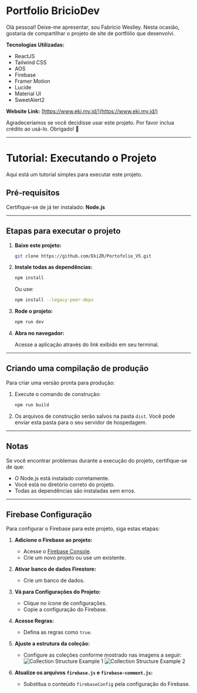 # Portfolio BricioDev
Olá pessoal!
Deixe-me apresentar, sou Fabrício Weslley. Nesta ocasião, gostaria de compartilhar o projeto de site de portfólio que desenvolvi.

**Tecnologias Utilizadas:**
- ReactJS
- Tailwind CSS
- AOS
- Firebase
- Framer Motion
- Lucide
- Material UI
- SweetAlert2

**Website Link:**
[https://www.eki.my.id/](https://www.eki.my.id/)

Agradeceríamos se você decidisse usar este projeto. Por favor inclua crédito ao usá-lo. Obrigado! 🙏

---

# Tutorial: Executando o Projeto

Aqui está um tutorial simples para executar este projeto.

## Pré-requisitos

Certifique-se de já ter instalado:
**Node.js**

---

## Etapas para executar o projeto

1. **Baixe este projeto:**

   ```bash
   git clone https://github.com/EkiZR/Portofolio_V5.git
   ```

2. **Instale todas as dependências:**

   ```bash
   npm install
   ```
   Ou use:

   ```bash
   npm install --legacy-peer-deps
   ```

3. **Rode o projeto:**

   ```bash
   npm run dev
   ```

4. **Abra no navegador:**

   Acesse a aplicação através do link exibido em seu terminal. 

---

## Criando uma compilação de produção

Para criar uma versão pronta para produção:

1. Execute o comando de construção:

   ```bash
   npm run build
   ```

2. Os arquivos de construção serão salvos na pasta `dist`. Você pode enviar esta pasta para o seu servidor de hospedagem.

---

## Notas

Se você encontrar problemas durante a execução do projeto, certifique-se de que:
- O Node.js está instalado corretamente.
- Você está no diretório correto do projeto.
- Todas as dependências são instaladas sem erros.

---

## Firebase Configuração

Para configurar o Firebase para este projeto, siga estas etapas:

1. **Adicione o Firebase ao projeto:**
   - Acesse o [Firebase Console](https://console.firebase.google.com/).
   - Crie um novo projeto ou use um existente.

2. **Ativar banco de dados Firestore:**
   - Crie um banco de dados.

3. **Vá para Configurações do Projeto:**
   - Clique no ícone de configurações.
   - Copie a configuração do Firebase.

4. **Acesse Regras:**
   - Defina as regras como `true`.

5. **Ajuste a estrutura da coleção:**
   - Configure as coleções conforme mostrado nas imagens a seguir:
   ![Collection Structure Example 1](https://github.com/user-attachments/assets/38580122-08a4-4499-a8fd-0f253652a239)
   ![Collection Structure Example 2](https://github.com/user-attachments/assets/d563d7ad-f1ab-46ff-8185-640dcebd0363)

6. **Atualize os arquivos `firebase.js` e `firebase-comment.js`:**
   - Substitua o conteúdo `firebaseConfig` pela configuração do Firebase.